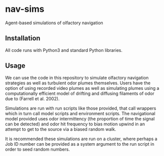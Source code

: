 # nav-sims
Agent-based simulations of olfactory navigation


## Installation

All code runs with Python3 and standard Python libraries.

## Usage

We can use the code in this repository to simulate olfactory navigation strategies as well as turbulent odor plumes themselves. 
Users have the option of using recorded video plumes as well as simulating plumes using a computationally efficient model of drifting
and diffusing filaments of odor due to (Farrell et al. 2002). 

Simulations are run with run scripts like those provided, that call wrappers which in turn call model scripts and environment scripts. The navigational model
provided uses odor intermittency (the proportion of time the signal can be detected) and odor hit frequency to bias motion upwind in an attempt to get to the source
via a biased random walk. 

It is recommended these simulations are run on a cluster, where perhaps a Job ID number can be provided as a system argument to the run script in order to seed
random numbers. 
